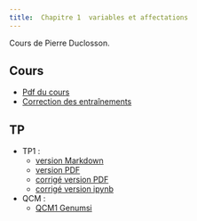 ```yaml
---
title:  Chapitre 1  variables et affectations
---
```




Cours de Pierre Duclosson.


## Cours

* [Pdf du cours](chapitre1/cours/Intro_var.pdf)
* [Correction des entraînements](chapitre1/cours/Corrigé_Ent_C1.pdf)

## TP 

* TP1 :
    * [version Markdown](chapitre1/TP1/1NSI-Chap1-Variables-TP1-git.md)
    * [version PDF](chapitre1/TP1/1NSI-Chap1-Variables-TP1-.pdf)
    * [corrigé version PDF](chapitre1/TP1/corrigé-TP1.pdf)
    * [corrigé version ipynb](https://mybinder.org/v2/gh/parc-nsi/premiere-nsi/master?filepath=chapitre1/TP1/corrigé-TP1.ipynb)
* QCM :
    * [QCM1 Genumsi](https://genumsi.inria.fr/qcm.php?h=e74b6446b2fb9380f06fe87ff3289bf4)




